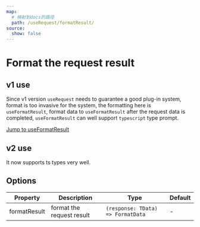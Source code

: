 ```yaml
---
map:
  # 映射到docs的路径
  path: /useRequest/formatResult/
source:
  show: false
---
```


# Format the request result

## v1 use

Since v1 version `useRequest` needs to guarantee a good plug-in system, format is too invasive for the system, the formatting here is `useFormatResult`, format data to `useFormatResult` after the request data is completed, `useFormatResult` can well support `typescript` type prompt. <br />

<a href="/docs/hooks/en/useFormatResult/" >Jump to useFormatResult</a>

## v2 use

It now supports ts types very well.

<demo src="request-formatResult/demo.vue"
     language="vue"
     title=""
     desc="format the request result"> </demo>

## Options

| Property     | Description               | Type                              | Default |
| ------------ | ------------------------- | --------------------------------- | ------- |
| formatResult | format the request result | `(response: TData) => FormatData` | -       |
